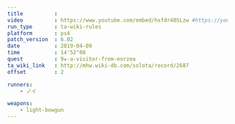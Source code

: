 ```yaml
---
title          :
video          : https://www.youtube.com/embed/hxfdr40SLzw #https://youtu.be/hxfdr40SLzw
run_type       : ta-wiki-rules
platform       : ps4
patch_version  : 6.02
date           : 2019-04-09
time           : 14'52"08
quest          : 9★-a-visitor-from-eorzea
ta_wiki_link   : http://mhw.wiki-db.com/solota/record/2687
offset         : 2

runners:
    - ノイ

weapons:
    - light-bowgun
---
```

